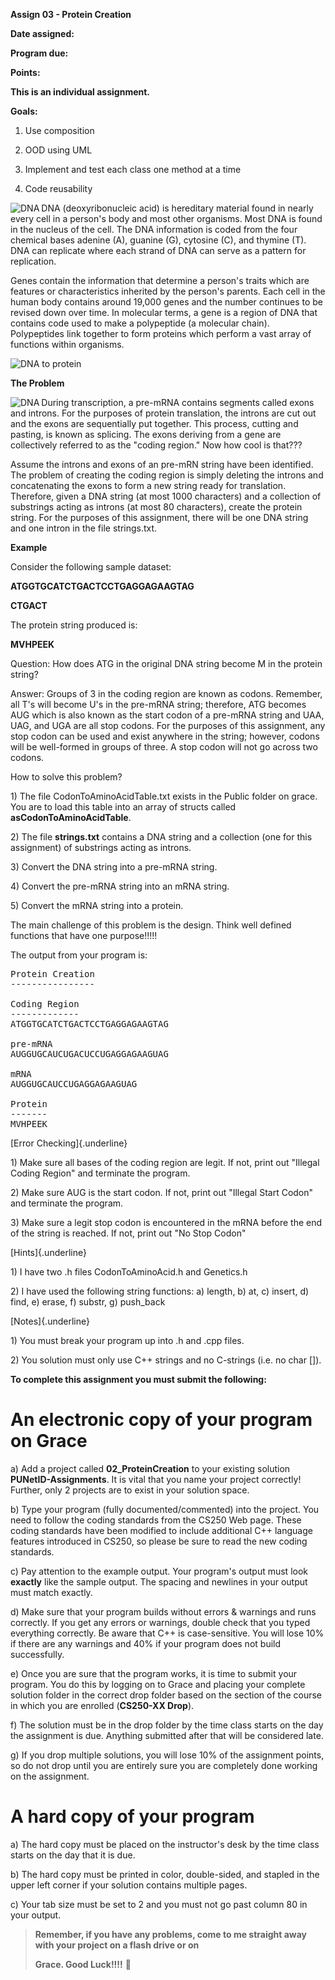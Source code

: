 **Assign 03 - Protein Creation**

**Date assigned:**

**Program due:**

**Points:**

**This is an individual assignment.**

**Goals:**

1.  Use composition

2.  OOD using UML

3.  Implement and test each class one method at a time

4.  Code reusability

<img align="left" src="http://zeus.cs.pacificu.edu/ryand/apcs_a/images/Assignments/Protein/dna.png" alt="DNA">

DNA (deoxyribonucleic acid) is hereditary material found in nearly every
cell in a person's body and most other organisms. Most DNA is found in
the nucleus of the cell. The DNA information is coded from the four
chemical bases adenine (A), guanine (G), cytosine (C), and thymine (T).
DNA can replicate where each strand of DNA can serve as a pattern for
replication.

Genes contain the information that determine a person's traits which are
features or characteristics inherited by the person's parents. Each cell
in the human body contains around 19,000 genes and the number continues
to be revised down over time. In molecular terms, a gene is a region of
DNA that contains code used to make a polypeptide (a molecular chain).
Polypeptides link together to form proteins which perform a vast array
of functions within organisms.

![DNA to protein](http://zeus.cs.pacificu.edu/ryand/apcs_a/images/Assignments/Protein/dnatoprotein.png)

**The Problem**

<img align="left" src="http://zeus.cs.pacificu.edu/ryand/apcs_a/images/Assignments/Protein/premrnatomrna.png" alt="DNA">

During transcription, a pre-mRNA contains segments called exons and
introns. For the purposes of protein translation, the introns are cut
out and the exons are sequentially put together. This process, cutting
and pasting, is known as splicing. The exons deriving from a gene are
collectively referred to as the "coding region." Now how cool is that???

Assume the introns and exons of an pre-mRN string have been identified. The
problem of creating the coding region is simply deleting the introns and
concatenating the exons to form a new string ready for translation.
Therefore, given a DNA string (at most 1000 characters) and a collection
of substrings acting as introns (at most 80 characters), create the
protein string. For the purposes of this assignment, there will be one
DNA string and one intron in the file strings.txt.

**Example**

Consider the following sample dataset:

**ATGGTGCATCTGACTCCTGAGGAGAAGTAG**

**CTGACT**

The protein string produced is:

**MVHPEEK**

Question: How does ATG in the original DNA string become M in the
protein string?

Answer: Groups of 3 in the coding region are known as codons. Remember,
all T's will become U's in the pre-mRNA string; therefore, ATG becomes
AUG which is also known as the start codon of a pre-mRNA string and UAA,
UAG, and UGA are all stop codons. For the purposes of this assignment,
any stop codon can be used and exist anywhere in the string; however,
codons will be well-formed in groups of three. A stop codon will not go
across two codons.

How to solve this problem?

1\) The file CodonToAminoAcidTable.txt exists in the Public folder on
grace. You are to load this table into an array of structs called
**asCodonToAminoAcidTable**.

2\) The file **strings.txt** contains a DNA string and a collection (one
for this assignment) of substrings acting as introns.

3\) Convert the DNA string into a pre-mRNA string.

4\) Convert the pre-mRNA string into an mRNA string.

5\) Convert the mRNA string into a protein.

The main challenge of this problem is the design. Think well defined
functions that have one purpose!!!!!

The output from your program is:

<pre>
Protein Creation
----------------

Coding Region
-------------
ATGGTGCATCTGACTCCTGAGGAGAAGTAG

pre-mRNA
AUGGUGCAUCUGACUCCUGAGGAGAAGUAG

mRNA
AUGGUGCAUCCUGAGGAGAAGUAG

Protein
-------
MVHPEEK
</pre>

[Error Checking]{.underline}

1\) Make sure all bases of the coding region are legit. If not, print
out "Illegal Coding Region" and terminate the program.

2\) Make sure AUG is the start codon. If not, print out "Illegal Start
Codon" and terminate the program.

3\) Make sure a legit stop codon is encountered in the mRNA before the
end of the string is reached. If not, print out "No Stop Codon"

[Hints]{.underline}

1\) I have two .h files CodonToAminoAcid.h and Genetics.h

2\) I have used the following string functions: a) length, b) at, c)
insert, d) find, e) erase, f) substr, g) push_back

[Notes]{.underline}

1\) You must break your program up into .h and .cpp files.

2\) You solution must only use C++ strings and no C-strings (i.e. no
char \[\]).

**To complete this assignment you must submit the following:**

# An electronic copy of your program on Grace 

a)  Add a project called **02_ProteinCreation** to your existing
    solution **PUNetID-Assignments**. It is vital that you name your
    project correctly! Further, only 2 projects are to exist in your
    solution space.

b)  Type your program (fully documented/commented) into the project. You
    need to follow the coding standards from the CS250 Web page. These
    coding standards have been modified to include additional C++
    language features introduced in CS250, so please be sure to read the
    new coding standards.

c)  Pay attention to the example output. Your program's output must look
    **exactly** like the sample output. The spacing and newlines in your
    output must match exactly.

d)  Make sure that your program builds without errors & warnings and
    runs correctly. If you get any errors or warnings, double check that
    you typed everything correctly. Be aware that C++ is case-sensitive.
    You will lose 10% if there are any warnings and 40% if your program
    does not build successfully.

e)  Once you are sure that the program works, it is time to submit your
    program. You do this by logging on to Grace and placing your
    complete solution folder in the correct drop folder based on the
    section of the course in which you are enrolled (**CS250-XX Drop**).

f)  The solution must be in the drop folder by the time class starts on
    the day the assignment is due. Anything submitted after that will be
    considered late.

g)  If you drop multiple solutions, you will lose 10% of the assignment
    points, so do not drop until you are entirely sure you are
    completely done working on the assignment.

# A hard copy of your program 

a)  The hard copy must be placed on the instructor's desk by the time
    class starts on the day that it is due.

b)  The hard copy must be printed in color, double-sided, and stapled in
    the upper left corner if your solution contains multiple pages.

c)  Your tab size must be set to 2 and you must not go past column 80 in
    your output.

> **Remember, if you have any problems, come to me straight away with
> your project on a flash drive or on**
>
> **Grace. Good Luck!!!!** 
